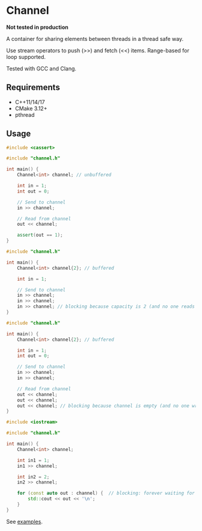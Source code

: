 # Channel

**Not tested in production**

A container for sharing elements between threads in a thread safe way.

Use stream operators to push (>>) and fetch (<<) items. Range-based for loop supported.

Tested with GCC and Clang. 

## Requirements
* C++11/14/17
* CMake 3.12+
* pthread

## Usage

```c++
#include <cassert>

#include "channel.h"

int main() {
    Channel<int> channel; // unbuffered

    int in = 1;
    int out = 0;

    // Send to channel
    in >> channel;

    // Read from channel
    out << channel;

    assert(out == 1);
}
```

```c++
#include "channel.h"

int main() {
    Channel<int> channel{2}; // buffered

    int in = 1;

    // Send to channel
    in >> channel;
    in >> channel;
    in >> channel; // blocking because capacity is 2 (and no one reads from channel)
}
```

```c++
#include "channel.h"

int main() {
    Channel<int> channel{2}; // buffered

    int in = 1;
    int out = 0;

    // Send to channel
    in >> channel;
    in >> channel;

    // Read from channel
    out << channel;
    out << channel;
    out << channel; // blocking because channel is empty (and no one writes on it)
}
```

```c++
#include <iostream>

#include "channel.h"

int main() {
    Channel<int> channel;

    int in1 = 1;
    in1 >> channel;

    int in2 = 2;
    in2 >> channel;

    for (const auto out : channel) {  // blocking: forever waiting for channel items
        std::cout << out << '\n';
    }
}
```

See [examples](examples).